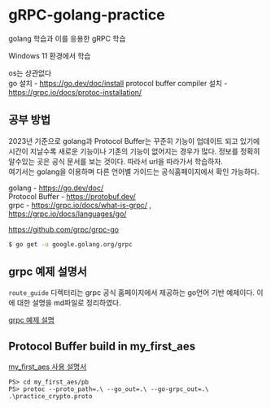 # gRPC-golang-practice
golang 학습과 이를 응용한 gRPC 학습  

Windows 11 환경에서 학습  

os는 상관없다  
go 설치 - https://go.dev/doc/install
protocol buffer compiler 설치 - https://grpc.io/docs/protoc-installation/
## 공부 방법
2023년 기준으로 golang과 Protocol Buffer는 꾸준히 기능이 업데이트 되고 있기에 시간이 지날수록 새로운 기능이나 기존의 기능이 없어지는 경우가 많다. 정보를 정확히 알수있는 곳은 공식 문서를 보는 것이다. 따라서 url을 따라가서 학습하자.  
여기서는 golang을 이용하며 다른 언어별 가이드는 공식홈페이지에서 확인 가능하다.

golang - https://go.dev/doc/  
Protocol Buffer - https://protobuf.dev/  
grpc - https://grpc.io/docs/what-is-grpc/ , https://grpc.io/docs/languages/go/  

https://github.com/grpc/grpc-go
```bash
$ go get -u google.golang.org/grpc
```
## grpc 예제 설명서
`route_guide` 디렉터리는 grpc 공식 홈페이지에서 제공하는 go언어 기반 예제이다. 이에 대한 설명을 md파일로 정리하였다.  

[grpc 예제 설명](https://github.com/cryptogus/gRPC-golang-practice/blob/main/route_guide/description.md)
## Protocol Buffer build in my_first_aes
[my_first_aes 사용 설명서](https://github.com/cryptogus/gRPC-golang-practice/blob/main/my_first_aes/description2.md)
```shell
PS> cd my_first_aes/pb
PS> protoc --proto_path=.\ --go_out=.\ --go-grpc_out=.\ .\practice_crypto.proto
```

